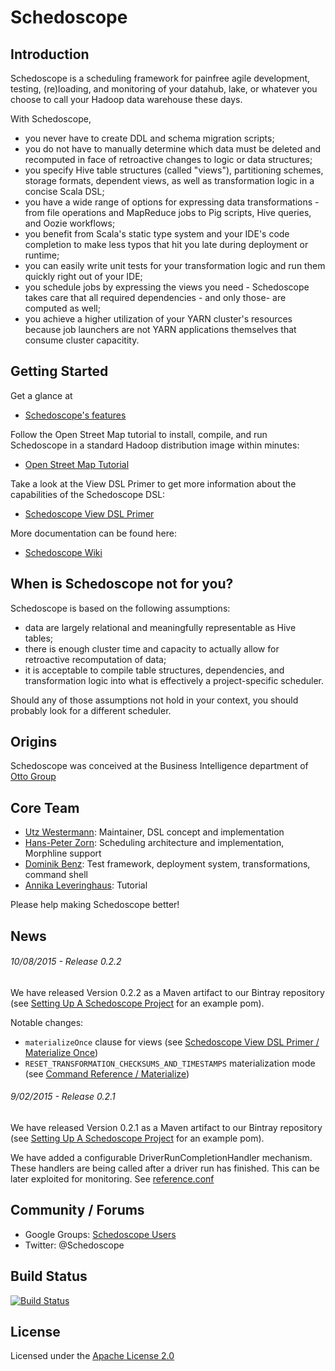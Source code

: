 # Schedoscope

## Introduction

Schedoscope is a scheduling framework for painfree agile development, testing, (re)loading, and monitoring of your datahub, lake, or whatever you choose to call your Hadoop data warehouse these days.

With Schedoscope,
* you never have to create DDL and schema migration scripts;
* you do not have to manually determine which data must be deleted and recomputed in face of retroactive changes to logic or data structures;
* you specify Hive table structures (called "views"), partitioning schemes, storage formats, dependent views, as well as transformation logic in a concise Scala DSL;
* you have a wide range of options for expressing data transformations - from file operations and MapReduce jobs to Pig scripts, Hive queries, and Oozie workflows;
* you benefit from Scala's static type system and your IDE's code completion to make less typos that hit you late during deployment or runtime;
* you can easily write unit tests for your transformation logic and run them quickly right out of your IDE;
* you schedule jobs by expressing the views you need - Schedoscope takes care that all required dependencies - and only those-  are computed as well;
* you achieve a higher utilization of your YARN cluster's resources because job launchers are not YARN applications themselves that consume cluster capacitity.

## Getting Started

Get a glance at 
- [Schedoscope's features](https://github.com/ottogroup/schedoscope/wiki/Schedoscope-at-a-Glance)

Follow the Open Street Map tutorial to install, compile, and run Schedoscope in a standard Hadoop distribution image within minutes:

- [Open Street Map Tutorial](https://github.com/ottogroup/schedoscope/wiki/Open%20Street%20Map%20Tutorial)

Take a look at the View DSL Primer to get more information about the capabilities of the Schedoscope DSL:

- [Schedoscope View DSL Primer](https://github.com/ottogroup/schedoscope/wiki/Schedoscope%20View%20DSL%20Primer)

More documentation can be found here:
* [Schedoscope Wiki](https://github.com/ottogroup/schedoscope/wiki)

## When is Schedoscope not for you?

Schedoscope is based on the following assumptions:
* data are largely relational and meaningfully representable as Hive tables;
* there is enough cluster time and capacity to actually allow for retroactive recomputation of data;
* it is acceptable to compile table structures, dependencies, and transformation logic into what is effectively a project-specific scheduler.

Should any of those assumptions not hold in your context, you should probably look for a different scheduler.

## Origins

Schedoscope was conceived at the Business Intelligence department of [Otto Group](http://ottogroup.com/en/die-otto-group.php)

## Core Team
* [Utz Westermann](https://github.com/utzwestermann): Maintainer, DSL concept and implementation 
* [Hans-Peter Zorn](https://github.com/hpzorn): Scheduling architecture and implementation, Morphline support
* [Dominik Benz](https://github.com/dominikbenz): Test framework, deployment system, transformations, command shell
* [Annika Leveringhaus](https://github.com/aleveringhaus): Tutorial

Please help making Schedoscope better!

## News

###### 10/08/2015 - Release 0.2.2

We have released Version 0.2.2 as a Maven artifact to our Bintray repository (see [Setting Up A Schedoscope Project](https://github.com/ottogroup/schedoscope/wiki/Setting-up-a-Schedoscope-Project) for an example pom).

Notable changes:

* `materializeOnce` clause for views (see [Schedoscope View DSL Primer / Materialize Once](https://github.com/ottogroup/schedoscope/wiki/Schedoscope-View-DSL-Primer))
* `RESET_TRANSFORMATION_CHECKSUMS_AND_TIMESTAMPS` materialization mode (see [Command Reference / Materialize](https://github.com/ottogroup/schedoscope/wiki/Command-Reference))

###### 9/02/2015 - Release 0.2.1

We have released Version 0.2.1 as a Maven artifact to our Bintray repository (see [Setting Up A Schedoscope Project](https://github.com/ottogroup/schedoscope/wiki/Setting-up-a-Schedoscope-Project) for an example pom).

We have added a configurable DriverRunCompletionHandler mechanism. These handlers are being called after a driver run has finished. This can be later exploited for monitoring. See [reference.conf](https://github.com/ottogroup/schedoscope/wiki/Configuring-Schedoscope) 

## Community / Forums

- Google Groups: [Schedoscope Users](https://groups.google.com/forum/#!forum/schedoscope-users)
- Twitter: @Schedoscope

## Build Status

[![Build Status](https://travis-ci.org/ottogroup/schedoscope.svg?branch=master)](https://travis-ci.org/ottogroup/schedoscope)

## License
Licensed under the [Apache License 2.0](https://github.com/ottogroup/schedoscope/blob/master/LICENSE)
